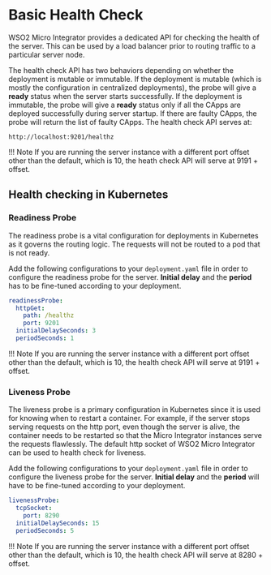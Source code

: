 # Basic Health Check

WSO2 Micro Integrator provides a dedicated API for checking the health of the server. This can be used by a load 
balancer prior to routing traffic to a particular server node.

The health check API has two behaviors depending on whether the deployment is mutable or immutable. If the deployment 
is mutable (which is mostly the configuration in centralized deployments), the probe will give a **ready** status when the 
server starts successfully. If the deployment is immutable, the probe will give a **ready** status only if all the CApps 
are deployed successfully during server startup. If there are faulty CApps, the probe will return the list of faulty CApps. The health check API serves at:

`http://localhost:9201/healthz`

!!! Note
    If you are running the server instance with a different port offset other than the default, which is 10, the heath
    check API will serve at 9191 + offset.  

## Health checking in Kubernetes

### Readiness Probe

The readiness probe is a vital configuration for deployments in Kubernetes as it governs the routing logic. The requests 
will not be routed to a pod that is not ready.

Add the following configurations to your `deployment.yaml` file in order to configure the readiness probe for
the server. **Initial delay** and the **period** has to be fine-tuned according to your deployment.

```yaml
readinessProbe:
  httpGet:
    path: /healthz
    port: 9201
  initialDelaySeconds: 3
  periodSeconds: 1
```

!!! Note
    If you are running the server instance with a different port offset other than the default, which is 10, the health
    check API will serve at 9191 + offset.  

### Liveness Probe

The liveness probe is a primary configuration in Kubernetes since it is used for knowing when to restart a container. For 
example, if the server stops serving requests on the http port, even though the server is alive, the container needs to 
be restarted so that the Micro Integrator instances serve the requests flawlessly. The default http socket of WSO2 Micro 
Integrator can be used to health check for liveness.

Add the following configurations to your `deployment.yaml` file in order to configure the liveness probe for
the server. **Initial delay** and the **period** will have to be fine-tuned according to your deployment.

```yaml
livenessProbe:
  tcpSocket:
    port: 8290
  initialDelaySeconds: 15
  periodSeconds: 5
```

!!! Note
    If you are running the server instance with a different port offset other than the default, which is 10, the health
    check API will serve at 8280 + offset.  
